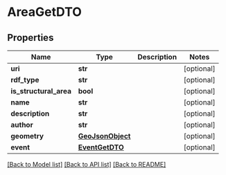 # AreaGetDTO

## Properties
Name | Type | Description | Notes
------------ | ------------- | ------------- | -------------
**uri** | **str** |  | [optional] 
**rdf_type** | **str** |  | [optional] 
**is_structural_area** | **bool** |  | [optional] 
**name** | **str** |  | [optional] 
**description** | **str** |  | [optional] 
**author** | **str** |  | [optional] 
**geometry** | [**GeoJsonObject**](GeoJsonObject.md) |  | [optional] 
**event** | [**EventGetDTO**](EventGetDTO.md) |  | [optional] 

[[Back to Model list]](../README.md#documentation-for-models) [[Back to API list]](../README.md#documentation-for-api-endpoints) [[Back to README]](../README.md)


